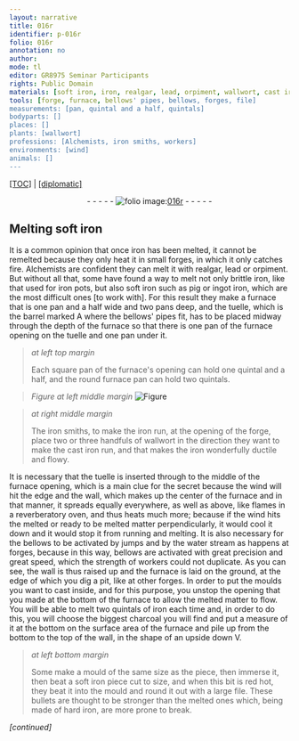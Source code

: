 ```yaml
---
layout: narrative
title: 016r
identifier: p-016r
folio: 016r
annotation: no
author:
mode: tl
editor: GR8975 Seminar Participants
rights: Public Domain
materials: [soft iron, iron, realgar, lead, orpiment, wallwort, cast iron, water, charcoal]
tools: [forge, furnace, bellows' pipes, bellows, forges, file]
measurements: [pan, quintal and a half, quintals]
bodyparts: []
places: []
plants: [wallwort]
professions: [Alchemists, iron smiths, workers]
environments: [wind]
animals: []
---
```


<p><a href="{{ site.baseurl }}/translation/" target="_blank">[TOC]</a> | <a href="{{ site.baseurl }}/texts/p-016r_tc/">[diplomatic]</a></p><div class="folio" align="center">- - - - - <a href="http://gallica.bnf.fr/ark:/12148/btv1b10500001g/f37.image" target="_blank"><img src="https://cu-mkp.github.io/2017-workshop-edition/assets/photo-icon.png" alt="folio image: " style="display:inline-block; margin-bottom:-3px;"/>016r</a> - - - - - </div>  
  

## Melting <span class="m">soft iron</span>

 
It is a common opinion that once <span class="m">iron</span> has been melted, it cannot be remelted because they only heat it in small <span class="tl">forge</span>s, in which it only catches fire. <span class="pro">Alchemists</span> are confident they can melt it with <span class="m">realgar</span>, <span class="m">lead</span> or <span class="m">orpiment</span>. But without all that, some have found a way to melt not only brittle <span class="m">iron</span>, like that used for <span class="m">iron</span> pots, but also soft <span class="m">iron</span> such as pig or ingot <span class="m">iron</span>, which are the most difficult ones [to work with]. For this result they make a <span class="tl">furnace</span> that is one <span class="ms">pan</span> and a half wide and two <span class="ms">pan</span>s deep, and the tuelle, which is the barrel marked A where the <span class="tl">bellows' pipes</span> fit, has to be placed midway through the depth of the furnace so that there is one <span class="ms">pan</span> of the <span class="tl">furnace</span> opening on the tuelle and one <span class="ms">pan</span> under it.
 
> *at left top margin*
> 
> 
>   Each square <span class="ms">pan</span> of the <span class="tl">furnace</span>'s opening can hold one <span class="ms">quintal and a half</span>, and the round <span class="tl">furnace</span> <span class="ms">pan</span> can hold two <span class="ms">quintals</span>.
 
> *Figure*
> *at left middle margin*
> <a href="https://drive.google.com/open?id=0B9-oNrvWdlO5aUw0eThJNEVTelk" target="_blank"><img src="https://cu-mkp.github.io/GR8975-edition/assets/photo-icon.png" alt="Figure" style="display:inline-block; margin-bottom:-3px;"/></a>
 
> *at right middle margin*
> 
> 
>   The <span class="pro"><span class="m">iron</span> smiths</span>, to make the <span class="m">iron</span> run, at the opening of the <span class="tl">forge</span>, place two or three handfuls of <span class="m"><span class="pa">wallwort</span></span> <span class="sup">in the direction</span> they want to make the <span class="m">cast iron</span> run, and that makes the <span class="m">iron</span> wonderfully ductile and flowy.
 
It is necessary that the tuelle is inserted <span class="sup">through</span> to the middle of the <span class="tl">furnace</span> opening, which is a main clue for the secret because the wind will hit the edge and the wall, which makes up the center of the <span class="tl">furnace</span> and in that manner, it spreads equally everywhere, as well as above, like flames in a reverberatory oven, and thus heats much more; because if the <span class="env">wind</span> hits the melted or ready to be melted matter perpendicularly, it would cool it down and it would stop it from running and melting. It is also necessary for the <span class="tl">bellows</span> to be activated by jumps and by the <span class="m">water</span> stream as <span class="sup">happens</span> at <span class="tl">forges</span>, because in this way, <span class="tl">bellows</span> are activated with great precision and great speed, which the strength of <span class="pro">workers</span> could not duplicate. As you can see, the wall is thus raised up and the <span class="tl">furnace</span> <span class="sup">is laid</span> on the ground, at the edge of which you dig a pit, like at other <span class="tl">forges</span>. In order to put the moulds you want to cast inside, and for this purpose, you unstop the opening that you made at the bottom of the <span class="tl">furnace</span> to allow the melted matter to flow. You will be able to melt two <span class="ms">quintals</span> of <span class="m">iron</span> each time and, in order to do this, you will choose the biggest <span class="m">charcoal</span> you will find and put a measure of it at the bottom on the surface area of the furnace and pile up from the bottom to the top of the wall, in the shape of <span class="sup">an upside down V</span>.
 
> *at left bottom margin*
> 
> 
>   Some make a mould of the same size as the piece, then immerse it, then beat a soft <span class="m">iron</span> piece cut to size, and when this bit is red hot, they beat it into the mould and round it out with a large <span class="tl">file</span>. These bullets are thought to be stronger than the melted ones which, being made of hard <span class="m">iron</span>, are more prone to break.
 
*[continued]*
 
